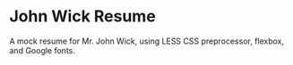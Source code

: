 # John Wick Resume

A mock resume for Mr. John Wick, using LESS CSS preprocessor, flexbox, and Google fonts.
